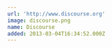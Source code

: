```yaml
---
url: 'http://www.discourse.org'
image: discourse.png
name: Discourse
added: 2013-03-04T16:34:52.000Z
---
```

